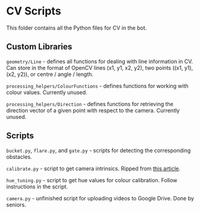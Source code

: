 # CV Scripts

This folder contains all the Python files for CV in the bot.

## Custom Libraries
`geometry/Line` - defines all functions for dealing with line information in CV. Can store in the format of OpenCV lines (x1, y1, x2, y2), two points ((x1, y1), (x2, y2)), or centre / angle / length.

`processing_helpers/ColourFunctions` - defines functions for working with colour values. Currently unused.

`processing_helpers/Direction` - defines functions for retrieving the direction vector of a given point with respect to the camera. Currently unused.

## Scripts

`bucket.py`, `flare.py`, and `gate.py` - scripts for detecting the corresponding obstacles.

`calibrate.py` - script to get camera intrinsics. Ripped from [this article](https://medium.com/@kennethjiang/calibrate-fisheye-lens-using-opencv-333b05afa0b0).

`hue_tuning.py` - script to get hue values for colour calibration. Follow instructions in the script.

`camera.py` - unfinished script for uploading videos to Google Drive. Done by seniors.
